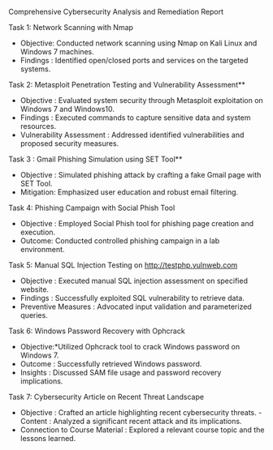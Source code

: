 Comprehensive Cybersecurity Analysis and Remediation Report

Task 1: Network Scanning with Nmap
- Objective: Conducted network scanning using Nmap on Kali Linux and Windows 7 machines.
- Findings : Identified open/closed ports and services on the targeted systems.

Task 2: Metasploit Penetration Testing and Vulnerability Assessment**
- Objective : Evaluated system security through Metasploit exploitation on Windows 7 and Windows10.
- Findings : Executed commands to capture sensitive data and system resources.
- Vulnerability Assessment : Addressed identified vulnerabilities and proposed security measures.

Task 3 : Gmail Phishing Simulation using SET Tool**
- Objective : Simulated phishing attack by crafting a fake Gmail page with SET Tool.
- Mitigation: Emphasized user education and robust email filtering.

Task 4: Phishing Campaign with Social Phish Tool
- Objective : Employed Social Phish tool for phishing page creation and execution.
- Outcome: Conducted controlled phishing campaign in a lab environment.

Task 5: Manual SQL Injection Testing on http://testphp.vulnweb.com
- Objective : Executed manual SQL injection assessment on specified website.
- Findings : Successfully exploited SQL vulnerability to retrieve data.
- Preventive Measures : Advocated input validation and parameterized queries.

Task 6: Windows Password Recovery with Ophcrack
- Objective:*Utilized Ophcrack tool to crack Windows password on Windows 7.
- Outcome : Successfully retrieved Windows password.
- Insights : Discussed SAM file usage and password recovery implications.

Task 7: Cybersecurity Article on Recent Threat Landscape
- Objective : Crafted an article highlighting recent cybersecurity threats.
-Content : Analyzed a significant recent attack and its implications.
- Connection to Course Material :  Explored a relevant course topic and the lessons learned.
